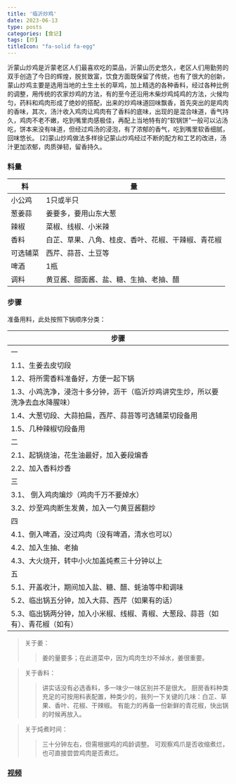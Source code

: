 ```yaml
---
title: '临沂炒鸡'
date: 2023-06-13
type: posts
categories: [食记]
tags: [炒]
titleIcon: "fa-solid fa-egg"
---
```

沂蒙山炒鸡是沂蒙老区人们最喜欢吃的菜品，沂蒙山历史悠久，老区人们用勤劳的双手创造了今日的辉煌，脱贫致富，饮食方面既保留了传统，也有了很大的创新，蒙山炒鸡主要是选用当地的土生土长的草鸡，加上精选的各种香料，经过各种比例的调整，用传统的农家炒鸡的方法，有的至今还沿用木柴炒鸡炖鸡的方法，火候均匀，药料和鸡肉形成了绝妙的搭配，出来的炒鸡味道回味飘香，首先突出的是鸡肉的香味，其次，汤汁收入鸡肉让鸡肉有了香料的底味，出现的是混合味道，香气持久，鸡肉不老不嫩，吃到嘴里肉感极佳，再配上当地特有的“软锅饼”一般可以沾汤吃，饼本来没有味道，但经过鸡汤的浸泡，有了浓郁的香气，吃到嘴里软香细腻，回味悠长。 [2]蒙山炒鸡做法多样徐记蒙山炒鸡经过不断的配方和工艺的改进，汤汁更加浓郁，肉质弹韧，留香持久。


### 料量

|料|量|
|---|---|
|小公鸡|1只或半只|
|葱姜蒜|姜要多，要用山东大葱|
|辣椒|菜椒、线椒、小米辣|
|香料|白芷、草果、八角、桂皮、香叶、花椒、干辣椒、青花椒|
|可选辅菜|西芹、蒜苔、土豆等|
|啤酒|1瓶|
|调料|黄豆酱、甜面酱、盐、糖、生抽、老抽、醋|

### 步骤

准备用料，此处按照下锅顺序分类：

|步骤|
|---|
|一|
|1.1、生姜去皮切段|
|1.2、将所需香料准备好，方便一起下锅|
|1.3、小鸡洗净，浸泡十多分钟，沥干（临沂炒鸡讲究生炒，所以要洗净去血水降腥味）|
|1.4、大葱切段、大蒜拍扁，西芹、蒜苔等可选辅菜切段备用|
|1.5、几种辣椒切段备用|
|二|
|2.1、起锅烧油，花生油最好，加入姜段煸香|
|2.2、加入香料炒香|
|三|
|3.1、 倒入鸡肉煸炒（鸡肉千万不要焯水）|
|3.2、炒至鸡肉断生发黄，加入一勺黄豆酱翻炒|
|四|
|4.1、倒入啤酒，没过鸡肉（没有啤酒，清水也可以）|
|4.2、加入生抽、老抽|
|4.3、大火烧开，转中小火加盖炖煮三十分钟以上|
|五|
|5.1、开盖收汁，期间加入盐、糖、醋、蚝油等中和调味|
|5.2、临出锅五分钟，加入大蒜、西芹（如果有的话）|
|5.3、临出锅两分钟，加入小米椒、线椒、青椒、大葱段、蒜苔（如有）、青花椒（如有）|

> 关于姜：
>> 姜的量要多；在此道菜中，因为鸡肉生炒不焯水，姜很重要。

> 关于香料：
>> 讲实话没有必选香料，多一味少一味区别并不是很大。
>> 厨房香料种类充足的可按用料表配置，种类少的，我列一下关键的几味：白芷、草果、香叶、花椒、干辣椒。
>> 有能力的再备一份新鲜的青花椒，快出锅的时候再放入。

> 关于炖煮时间：
>> 三十分钟左右，但需根据鸡的鸡龄调整。
>> 可观察鸡爪是否收缩煮烂，也可直接尝尝鸡肉是否煮烂。


### [视频](https://www.douyin.com/video/7094583817150713101)
